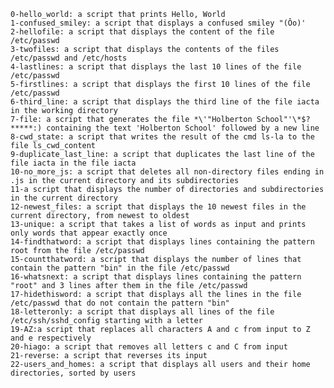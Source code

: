 

    0-hello_world: a script that prints Hello, World
    1-confused_smiley: a script that displays a confused smiley "(Ôo)'
    2-hellofile: a script that displays the content of the file /etc/passwd
    3-twofiles: a script that displays the contents of the files /etc/passwd and /etc/hosts
    4-lastlines: a script that displays the last 10 lines of the file /etc/passwd
    5-firstlines: a script that displays the first 10 lines of the file /etc/passwd
    6-third_line: a script that displays the third line of the file iacta in the working directory
    7-file: a script that generates the file *\'"Holberton School"'\*$?*****:) containing the text 'Holberton School' followed by a new line
    8-cwd_state: a script that writes the result of the cmd ls-la to the file ls_cwd_content
    9-duplicate_last_line: a script that duplicates the last line of the file iacta in the file iacta
    10-no_more_js: a script that deletes all non-directory files ending in .js in the current directory and its subdirectories
    11-a script that displays the number of directories and subdirectories in the current directory
    12-newest_files: a script that displays the 10 newest files in the current directory, from newest to oldest
    13-unique: a script that takes a list of words as input and prints only words that appear exactly once
    14-findthatword: a script that displays lines containing the pattern root from the file /etc/passwd
    15-countthatword: a script that displays the number of lines that contain the pattern "bin" in the file /etc/passwd
    16-whatsnext: a script that displays lines containing the pattern "root" and 3 lines after them in the file /etc/passwd
    17-hidethisword: a script that displays all the lines in the file /etc/passwd that do not contain the pattern "bin"
    18-letteronly: a script that displays all lines of the file /etc/ssh/sshd_config starting with a letter
    19-AZ:a script that replaces all characters A and c from input to Z and e respectively
    20-hiago: a script that removes all letters c and C from input
    21-reverse: a script that reverses its input
    22-users_and_homes: a script that displays all users and their home directories, sorted by users

